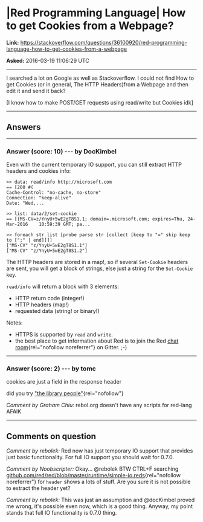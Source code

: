 # \|Red Programming Language\| How to get Cookies from a Webpage?

**Link:**
<https://stackoverflow.com/questions/36100920/red-programming-language-how-to-get-cookies-from-a-webpage>

**Asked:** 2016-03-19 11:06:29 UTC

------------------------------------------------------------------------

I searched a lot on Google as well as Stackoverflow. I could not find
How to get Cookies (or in general, The HTTP Headers)from a Webpage and
then edit it and send it back?

\[I know how to make POST/GET requests using read/write but Cookies
idk\]

------------------------------------------------------------------------

## Answers

------------------------------------------------------------------------

### Answer (score: 10) --- by DocKimbel

Even with the current temporary IO support, you can still extract HTTP
headers and cookies info:

    >> data: read/info http://microsoft.com
    == [200 #(
    Cache-Control: "no-cache, no-store"
    Connection: "keep-alive"
    Date: "Wed,...

    >> list: data/2/set-cookie
    == [{MS-CV=z/YnyU+5wE2gT8S1.1; domain=.microsoft.com; expires=Thu, 24-Mar-2016    10:59:39 GMT; pa...

    >> foreach str list [probe parse str [collect [keep to "=" skip keep to [";" | end]]]]
    ["MS-CV" "z/YnyU+5wE2gT8S1.1"]
    ["MS-CV" "z/YnyU+5wE2gT8S1.2"]

The HTTP headers are stored in a map!, so if several `Set-Cookie`
headers are sent, you will get a block of strings, else just a string
for the `Set-Cookie` key.

`read/info` will return a block with 3 elements:

-   HTTP return code (integer!)
-   HTTP headers (map!)
-   requested data (string! or binary!)

Notes:

-   HTTPS is supported by `read` and `write`.
-   the best place to get information about Red is to join the Red [chat
    room](https://gitter.im/red/red){rel="nofollow noreferrer"} on
    Gitter. ;-)

------------------------------------------------------------------------

### Answer (score: 2) --- by tomc

cookies are just a field in the response header

did you try [\"the library
people\"](http://www.rebol.org/search.r?find=cookie&form=yes){rel="nofollow"}

*Comment by Graham Chiu:* rebol.org doesn\'t have any scripts for
red-lang AFAIK

------------------------------------------------------------------------

## Comments on question

*Comment by rebolek:* Red now has just temporary IO support that
provides just basic functionality. For full IO support you should wait
for 0.7.0.

*Comment by Noobscripter:* Okay\... \@rebolek BTW CTRL+F searching
[github.com/red/red/blob/master/runtime/simple-io.reds](https://github.com/red/red/blob/master/runtime/simple-io.reds){rel="nofollow noreferrer"}
for `header` shows a lots of stuff. Are you sure it is not possible to
extract the header yet?

*Comment by rebolek:* This was just an assumption and \@docKimbel proved
me wrong, it's possible even now, which is a good thing. Anyway, my
point stands that full IO functionality is 0.7.0 thing.
